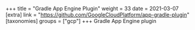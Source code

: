 +++
title = "Gradle App Engine Plugin"
weight = 33
date = 2021-03-07
[extra]
link = "https://github.com/GoogleCloudPlatform/app-gradle-plugin"
[taxonomies]
groups = ["gcp"]
+++
Gradle App Engine plugin

